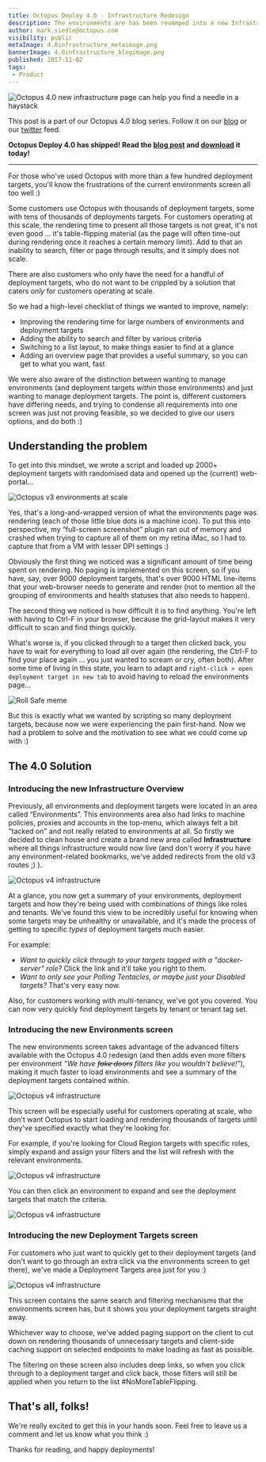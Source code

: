 ```yaml
---
title: Octopus Deploy 4.0 - Infrastructure Redesign
description: The environments are has been revamped into a new Infrastructure area for our upcoming Octopus 4.0 release.
author: mark.siedle@octopus.com
visibility: public
metaImage: 4.0infrastructure_metaimage.png
bannerImage: 4.0infrastructure_blogimage.png
published: 2017-11-02
tags:
 - Product
---
```


![Octopus 4.0 new infrastructure page can help you find a needle in a haystack](4.0infrastructure_blogimage.png)

This post is a part of our Octopus 4.0 blog series.  Follow it on our [blog](https://octopus.com/blog) or our [twitter](https://twitter.com/octopusdeploy) feed.

**Octopus Deploy 4.0 has shipped! Read the [blog post](/blog/2017-11/octopus-release-4-0.md) and [download](https://octopus.com/downloads) it today!**

---

For those who've used Octopus with more than a few hundred deployment targets, you'll know the frustrations of the current environments screen all too well :)

Some customers use Octopus with thousands of deployment targets, some with tens of thousands of deployments targets. For customers operating at this scale, the rendering time to present all those targets is not great, it's not even good ... it's table-flipping material (as the page will often time-out during rendering once it reaches a certain memory limit). Add to that an inability to search, filter or page through results, and it simply does not scale.

There are also customers who only have the need for a handful of deployment targets, who do not want to be crippled by a solution that caters _only_ for customers operating at scale.

So we had a high-level checklist of things we wanted to improve, namely:

- Improving the rendering time for large numbers of environments and deployment targets
- Adding the ability to search and filter by various criteria
- Switching to a list layout, to make things easier to find at a glance
- Adding an overview page that provides a useful summary, so you can get to what you want, fast

We were also aware of the distinction between wanting to manage environments (and deployment targets _within_ those environments) and just wanting to manage deployment targets. The point is, different customers have differing needs, and trying to condense all requirements into one screen was just not proving feasible, so we decided to give our users options, and do both :)

## Understanding the problem

To get into this mindset, we wrote a script and loaded up 2000+ deployment targets with randomised data and opened up the (current) web-portal...

![Octopus v3 environments at scale](v3-environments-screen-at-scale.jpg "width=400")

Yes, that's a long-and-wrapped version of what the environments page was rendering (each of those little blue dots is a machine icon). To put this into perspective, my “full-screen screenshot” plugin ran out of memory and crashed when trying to capture all of them on my retina iMac, so I had to capture that from a VM with lesser DPI settings :)

Obviously the first thing we noticed was a significant amount of time being spent on rendering. No paging is implemented on this screen, so if you have, say, over 9000 deployment targets, that's over 9000 HTML line-items that your web-browser needs to generate and render (not to mention all the grouping of environments and health statuses that also needs to happen).

The second thing we noticed is how difficult it is to find anything. You're left with having to Ctrl-F in your browser, because the grid-layout makes it very difficult to scan and find things quickly.

What's worse is, if you clicked through to a target then clicked back, you have to wait for everything to load all over again (the rendering, the Ctrl-F to find your place again ... you just wanted to scream or cry, often both). After some time of living in this state, you learn to adapt and `right-click > open deployment target in new tab` to avoid having to reload the environments page...

![Roll Safe meme](browser-cant-rerender-if-i-never.jpg "width=400")

But this is exactly what we wanted by scripting so many deployment targets, because now we were experiencing the pain first-hand. Now we had a problem to solve and the motivation to see what we could come up with :)

## The 4.0 Solution

### Introducing the new Infrastructure Overview

Previously, all environments and deployment targets were located in an area called “Environments”. This environments area also had links to machine policies, proxies and accounts in the top-menu, which always felt a bit "tacked on" and not really related to environments at all. So firstly we decided to clean house and create a brand new area called **Infrastructure** where all things infrastructure would now live (and don't worry if you have any environment-related bookmarks, we've added redirects from the old v3 routes ;) ).

![Octopus v4 infrastructure](v4-infra-overview.png)

At a glance, you now get a summary of your environments, deployment targets and how they're being used with combinations of things like roles and tenants. We've found this view to be incredibly useful for knowing when some targets may be unhealthy or unavailable, and it's made the process of getting to specific _types_ of deployment targets much easier.

For example:

- _Want to quickly click through to your targets tagged with a "docker-server" role?_ Click the link and it'll take you right to them.
- _Want to only see your Polling Tentacles, or maybe just your Disabled targets?_ That's very easy now.

Also, for customers working with multi-tenancy, we've got you covered. You can now very quickly find deployment targets by tenant or tenant tag set.

### Introducing the new Environments screen

The new environments screen takes advantage of the advanced filters available with the Octopus 4.0 redesign (and then adds even more filters per environment _"We have ~~fake doors~~ filters like you wouldn't believe!"_), making it much faster to load environments and see a summary of the deployment targets contained within. 

![Octopus v4 infrastructure](v4-infra-environments.png)

This screen will be especially useful for customers operating at scale, who don't want Octopus to start loading and rendering thousands of targets until they've specified exactly what they're looking for.

For example, if you're looking for Cloud Region targets with specific roles, simply expand and assign your filters and the list will refresh with the relevant environments.

![Octopus v4 infrastructure](v4-infra-environments-filter.png)

You can then click an environment to expand and see the deployment targets that match the criteria.

![Octopus v4 infrastructure](v4-infra-environments-filter-expanded.png)

### Introducing the new Deployment Targets screen

For customers who just want to quickly get to their deployment targets (and don't want to go through an extra click via the environments screen to get there), we've made a Deployment Targets area just for you :)

![Octopus v4 infrastructure](v4-infra-deployment-targets.png)

This screen contains the same search and filtering mechanisms that the environments screen has, but it shows you your deployment targets straight away.

Whichever way to choose, we've added paging support on the client to cut down on rendering thousands of unnecessary targets and client-side caching support on selected endpoints to make loading as fast as possible. 

The filtering on these screen also includes deep links, so when you click through to a deployment target and click back, those filters will still be applied when you return to the list #NoMoreTableFlipping.

## That's all, folks!

We're really excited to get this in your hands soon. Feel free to leave us a comment and let us know what you think :)

Thanks for reading, and happy deployments!
